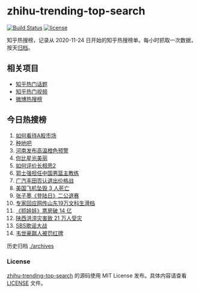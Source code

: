 # zhihu-trending-top-search

[![Build Status](https://github.com/justjavac/zhihu-trending-top-search/workflows/ci/badge.svg?branch=main)](https://github.com/justjavac/zhihu-trending-top-search/actions)
[![license](https://img.shields.io/github/license/justjavac/zhihu-trending-top-search)](https://github.com/justjavac/zhihu-trending-top-search/blob/main/LICENSE)

知乎热搜榜，记录从 2020-11-24 日开始的知乎热搜榜单。每小时抓取一次数据，按天[归档](./archives)。

## 相关项目

- [知乎热门话题](https://github.com/justjavac/zhihu-trending-hot-questions)
- [知乎热门视频](https://github.com/justjavac/zhihu-trending-hot-video)
- [微博热搜榜](https://github.com/justjavac/weibo-trending-hot-search)

## 今日热搜榜

<!-- BEGIN -->
<!-- 最后更新时间 Wed Jul 24 2024 17:09:00 GMT+0800 (China Standard Time) -->

1. [如何看待A股市场](https://www.zhihu.com/search?q=%E5%A6%82%E4%BD%95%E7%9C%8B%E5%BE%85A%E8%82%A1%E5%B8%82%E5%9C%BA)
1. [种地吧](https://www.zhihu.com/search?q=%E7%A7%8D%E5%9C%B0%E5%90%A7)
1. [河南发布高温橙色预警](https://www.zhihu.com/search?q=%E6%B2%B3%E5%8D%97%E5%8F%91%E5%B8%83%E9%AB%98%E6%B8%A9%E6%A9%99%E8%89%B2%E9%A2%84%E8%AD%A6)
1. [你比星光美丽](https://www.zhihu.com/search?q=%E4%BD%A0%E6%AF%94%E6%98%9F%E5%85%89%E7%BE%8E%E4%B8%BD)
1. [如何评价长相思2](https://www.zhihu.com/search?q=%E5%A6%82%E4%BD%95%E8%AF%84%E4%BB%B7%E9%95%BF%E7%9B%B8%E6%80%9D2)
1. [郭士强担任中国男篮主教练](https://www.zhihu.com/search?q=%E9%83%AD%E5%A3%AB%E5%BC%BA%E6%8B%85%E4%BB%BB%E4%B8%AD%E5%9B%BD%E7%94%B7%E7%AF%AE%E4%B8%BB%E6%95%99%E7%BB%83)
1. [广汽丰田否认退出价格战](https://www.zhihu.com/search?q=%E5%B9%BF%E6%B1%BD%E4%B8%B0%E7%94%B0%E5%90%A6%E8%AE%A4%E9%80%80%E5%87%BA%E4%BB%B7%E6%A0%BC%E6%88%98)
1. [美国飞机坠毁 3 人死亡](https://www.zhihu.com/search?q=%E7%BE%8E%E5%9B%BD%E9%A3%9E%E6%9C%BA%E5%9D%A0%E6%AF%81%203%20%E4%BA%BA%E6%AD%BB%E4%BA%A1)
1. [张子墨《登陆日》二公退赛](https://www.zhihu.com/search?q=%E5%BC%A0%E5%AD%90%E5%A2%A8%E3%80%8A%E7%99%BB%E9%99%86%E6%97%A5%E3%80%8B%E4%BA%8C%E5%85%AC%E9%80%80%E8%B5%9B)
1. [专家回应网传山东19万文科生滑档](https://www.zhihu.com/search?q=%E4%B8%93%E5%AE%B6%E5%9B%9E%E5%BA%94%E7%BD%91%E4%BC%A0%E5%B1%B1%E4%B8%9C19%E4%B8%87%E6%96%87%E7%A7%91%E7%94%9F%E6%BB%91%E6%A1%A3)
1. [《抓娃娃》票房破 14 亿](https://www.zhihu.com/search?q=%E3%80%8A%E6%8A%93%E5%A8%83%E5%A8%83%E3%80%8B%E7%A5%A8%E6%88%BF%E7%A0%B4%2014%20%E4%BA%BF)
1. [陕西洪涝灾害致 21 万人受灾](https://www.zhihu.com/search?q=%E9%99%95%E8%A5%BF%E6%B4%AA%E6%B6%9D%E7%81%BE%E5%AE%B3%E8%87%B4%2021%20%E4%B8%87%E4%BA%BA%E5%8F%97%E7%81%BE)
1. [SBS歌谣大战](https://www.zhihu.com/search?q=SBS%E6%AD%8C%E8%B0%A3%E5%A4%A7%E6%88%98)
1. [韦世豪踹人被罚红牌](https://www.zhihu.com/search?q=%E9%9F%A6%E4%B8%96%E8%B1%AA%E8%B8%B9%E4%BA%BA%E8%A2%AB%E7%BD%9A%E7%BA%A2%E7%89%8C)

<!-- END -->

历史归档 [./archives](./archives)

### License

[zhihu-trending-top-search](https://github.com/justjavac/zhihu-trending-top-search) 的源码使用 MIT License
发布。具体内容请查看 [LICENSE](./LICENSE) 文件。
